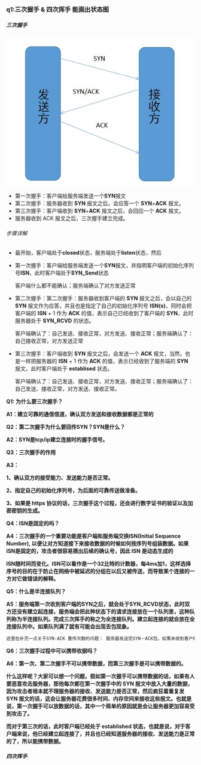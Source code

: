 ### q1:三次握手 & 四次挥手  能画出状态图

##### 三次握手

![](https://github.com/No8LaVine/MyCode/blob/master/images/net1.png)

* 第一次握手：客户端给服务端发送一个**SYN**报文
* 第二次握手：服务器收到 **SYN** 报文之后，会应答一个 **SYN**+**ACK** 报文。
* 第三次握手：客户端收到 **SYN**+**ACK** 报文之后，会回应一个 **ACK** 报文。
* 服务器收到 ACK 报文之后，三次握手建立完成。

###### 步骤详解

* 最开始，客户端处于**closed**状态，服务端处于**listen**状态，然后

* 第一次握手：客户端给服务端发送一个**SYN**报文，并指明客户端的初始化序列号**ISN**，此时客户端处于**SYN_Send**状态

  客户端什么都不能确认；服务端确认了对方发送正常

* 第二次握手：第二次握手：服务器收到客户端的 **SYN** 报文之后，会以自己的 **SYN** 报文作为应答，并且也是指定了自己的初始化序列号 **ISN(s)**，同时会把客户端的 **ISN** + 1 作为 **ACK** 的值，表示自己已经收到了客户端的 **SYN**，此时服务器处于 **SYN_RCVD** 的状态。

  客户端确认了：自己发送、接收正常，对方发送、接收正常；服务端确认了：自己接收正常，对方发送正常

* 第三次握手：客户端收到 **SYN** 报文之后，会发送一个 **ACK** 报文，当然，也是一样把服务器的 **ISN** + 1 作为 **ACK** 的值，表示已经收到了服务端的 **SYN** 报文，此时客户端处于 **establised** 状态。

  客户端确认了：自己发送、接收正常，对方发送、接收正常；服务端确认了：自己发送、接收正常，对方发送、接收正常。

  

**Q1: 为什么要三次握手？**

**A1：建立可靠的通信信道，确认双方发送和接收数据都是正常的**



**Q2：第二次握手为什么要回传SYN？SYN是什么？**

**A2：SYN是tcp/ip建立连接时的握手信号。**



**Q3：三次握手的作用**

**A3：**

**1、确认双方的接受能力、发送能力是否正常。**

**2、指定自己的初始化序列号，为后面的可靠传送做准备。**

**3、如果是 https 协议的话，三次握手这个过程，还会进行数字证书的验证以及加密密钥的生成。**



**Q4：ISN是固定的吗？**

**A4：三次握手的一个重要功能是客户端和服务端交换ISN(Initial Sequence Number), 以便让对方知道接下来接收数据的时候如何按序列号组装数据。如果ISN是固定的，攻击者很容易猜出后续的确认号，因此 ISN 是动态生成的**

**ISN随时间而变化。ISN可以看作是一个32比特的计数器，每4ms加1，这样选择序号的目的在于防止在网络中被延迟的分组在以后又被传送，而导致某个连接的一方对它做错误的解释。**



**Q5：什么是半连接队列？**

**A5：服务端第一次收到客户端的SYN之后，就会处于SYN_RCVD状态，此时双方还没有建立起连接，服务端会把此种状态下的请求连接放在一个队列里，这种队列称为半连接队列。完成三次挥手的称之为全连接队列。建立起连接的就会放在全连接队列中。如果队列满了就有可能会出现丢包现象。**

~~~markdown
这里在补充一点关于SYN-ACK 重传次数的问题： 服务器发送完SYN－ACK包，如果未收到客户确认包，服务器进行首次重传，等待一段时间仍未收到客户确认包，进行第二次重传，如果重传次数超 过系统规定的最大重传次数，系统将该连接信息从半连接队列中删除。注意，每次重传等待的时间不一定相同，一般会是指数增长，例如间隔时间为 1s, 2s, 4s, 8s,
~~~



**Q6：三次握手过程中可以携带收据吗？**

**A6：第一次、第二次握手不可以携带数据，而第三次握手是可以携带数据的。**

**什么这样呢？大家可以想一个问题，假如第一次握手可以携带数据的话，如果有人要恶意攻击服务器，那他每次都在第一次握手中的 SYN 报文中放入大量的数据，因为攻击者根本就不理服务器的接收、发送能力是否正常，然后疯狂着重复发 SYN 报文的话，这会让服务器花费很多时间、内存空间来接收这些报文。也就是说，第一次握手可以放数据的话，其中一个简单的原因就是会让服务器更加容易受到攻击了。**

**而对于第三次的话，此时客户端已经处于 established 状态，也就是说，对于客户端来说，他已经建立起连接了，并且也已经知道服务器的接收、发送能力是正常的了，所以能携带数据。**



##### 四次挥手

